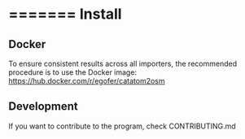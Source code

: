 =======
Install
=======

Docker
------

To ensure consistent results across all importers, the recommended procedure is to use the Docker image:
https://hub.docker.com/r/egofer/catatom2osm


Development
-----------

If you want to contribute to the program, check CONTRIBUTING.md
